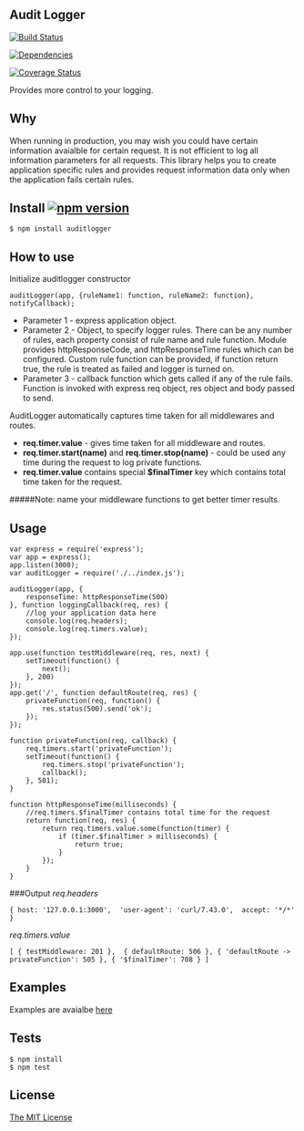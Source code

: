 ## Audit Logger 


[![Build Status](https://travis-ci.org/Prasanna-sr/Audit-Logger.svg?branch=master)](https://travis-ci.org/Prasanna-sr/Audit-Logger)

[![Dependencies](https://david-dm.org/Prasanna-sr/Audit-Logger.svg)](https://david-dm.org/Prasanna-sr/Audit-Logger)

[![Coverage Status](https://coveralls.io/repos/Prasanna-sr/Audit-Logger/badge.svg?branch=master&service=github)](https://coveralls.io/github/Prasanna-sr/Audit-Logger?branch=master)


Provides more control to your logging.

## Why
When running in production, you may wish you could have certain information avaialble for certain request.
It is not efficient to log all information parameters for all requests. This library helps you to create application specific rules and provides request information data only when the application fails certain rules.

## Install [![npm version](https://badge.fury.io/js/auditlogger.svg)](http://badge.fury.io/js/auditlogger)

	$ npm install auditlogger

## How to use
Initialize auditlogger constructor

	auditLogger(app, {ruleName1: function, ruleName2: function}, notifyCallback);

- Parameter 1 -  express application object.
- Parameter 2 -  Object, to specify logger rules. There can be any number of rules, each property consist of rule name and rule function. 
Module provides httpResponseCode, and httpResponseTime rules which can be configured. 
Custom rule function can be provided, if function return true, the rule is treated as failed
and logger is turned on.
- Parameter 3 - callback function which gets called if any of the rule fails.  Function is invoked with express req object, res object and body passed to send.

AuditLogger automatically captures time taken for all middlewares and routes.

- **req.timer.value** - gives time taken for all middleware and routes.
- **req.timer.start(name)** and **req.timer.stop(name)** - could be used any time during the request to log private functions. 
- **req.timer.value** contains special **$finalTimer** key which contains total time taken for the request.

#####Note: name your middleware functions to get better timer results.

## Usage
	var express = require('express');
	var app = express();
	app.listen(3000);
	var auditLogger = require('./../index.js');

	auditLogger(app, {
	    responseTime: httpResponseTime(500)
	}, function loggingCallback(req, res) {
	    //log your application data here
	    console.log(req.headers);
	    console.log(req.timers.value);
	});

	app.use(function testMiddleware(req, res, next) {
	    setTimeout(function() {
	        next();
	    }, 200)
	});
	app.get('/', function defaultRoute(req, res) {
	    privateFunction(req, function() {
	        res.status(500).send('ok');
	    });
	});

	function privateFunction(req, callback) {
		req.timers.start('privateFunction');
	    setTimeout(function() {
	    	req.timers.stop('privateFunction');
	    	callback();
	    }, 501);
	}

	function httpResponseTime(milliseconds) {
	    //req.timers.$finalTimer contains total time for the request
	    return function(req, res) {
	        return req.timers.value.some(function(timer) {
	            if (timer.$finalTimer > milliseconds) {
	                return true;
	            }
	        });
	    }
	}
###Output
  *req.headers*
     
    { host: '127.0.0.1:3000',  'user-agent': 'curl/7.43.0',  accept: '*/*' }

*req.timers.value*

    [ { testMiddleware: 201 },  { defaultRoute: 506 }, { 'defaultRoute -> privateFunction': 505 }, { '$finalTimer': 708 } ]
## Examples

Examples are avaialbe [here](https://github.com/Prasanna-sr/Audit-Logger/tree/master/examples)

## Tests
	$ npm install
	$ npm test

## License

[The MIT License](http://opensource.org/licenses/MIT)
